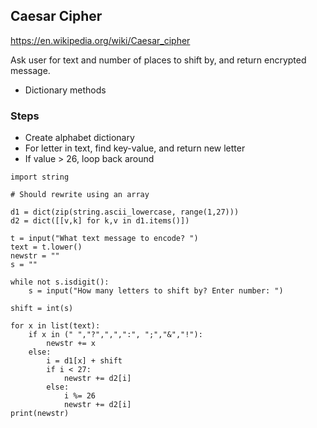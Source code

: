## Caesar Cipher
https://en.wikipedia.org/wiki/Caesar_cipher

Ask user for text and number of places to shift by, and return encrypted message.

- Dictionary methods

### Steps
- Create alphabet dictionary
- For letter in text, find key-value, and return new letter
- If value > 26, loop back around 

```
import string

# Should rewrite using an array

d1 = dict(zip(string.ascii_lowercase, range(1,27)))
d2 = dict([[v,k] for k,v in d1.items()])

t = input("What text message to encode? ")
text = t.lower()
newstr = ""
s = ""

while not s.isdigit():
    s = input("How many letters to shift by? Enter number: ")

shift = int(s)

for x in list(text):
    if x in (" ","?",",",":", ";","&","!"):
        newstr += x
    else:
        i = d1[x] + shift
        if i < 27:
            newstr += d2[i]
        else:
            i %= 26
            newstr += d2[i]
print(newstr)

```


